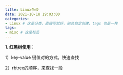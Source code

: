 ```yaml
---
title: Linux杂谈
date: 2021-10-18 19:03:00
categories:
- Linux # 这是分类，直接写就好，他会自定创建，tags 也是一样
tags:
- misc # 这是标签
---
```


**1. 红黑树使用：**

1）key-value 键值对的方式，快速查找

2）rbtree的顺序，来查找一段



